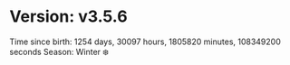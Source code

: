 # Version: v3.5.6
Time since birth: 1254 days, 30097 hours, 1805820 minutes, 108349200 seconds
Season: Winter ❄️
